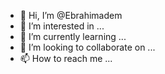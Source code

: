 - 👋 Hi, I’m @Ebrahimadem
- 👀 I’m interested in ...
- 🌱 I’m currently learning ...
- 💞️ I’m looking to collaborate on ...
- 📫 How to reach me ...

<!---
Ebrahimadem/Ebrahimadem is a ✨ special ✨ repository because its `README.md` (this file) appears on your GitHub profile.
You can click the Preview link to take a look at your changes.
--->
